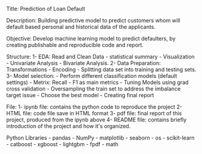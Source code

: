 Title: Prediction of Loan Default

Description: Building predictive model to predict customers whom will default based personal and historical data of the applicants.

Objective: Develop machine learning model to predict defaulters, by creating publishable and reproducible code and report.

Structure:
   1- EDA: Read and Clean Data - statistical summary - Visualization - Univariate Analysis - Bivariate Analysis.
   2- Data Preparation: Transformations - Encoding - Splitting data set into training and testing sets.
   3- Model selection: 
	- Perform different classification models (default settings)
	- Metrix: Recall - F1 as main metrics 
	- Tuning Models using grad cross validation
	- Oversampling the train set to address the imbalance target issue
	- Choose the best model 
	- Creating final report 

File:
   1- ipynb file: contains the python code to reproduce the project
   2- HTML file: code file save in HTML format
   3- pdf file: final report of this project, produced from the ipynb above
   4- README file: contains briefly introduction of the project and how it's organized.

Python Libraries 
	- pandas 
	- NumPy
	- matplotlib
	- seaborn
	- os
	- scikit-learn
	- catboost
	- xgboost
	- lightgbm
	- fpdf
	- math
